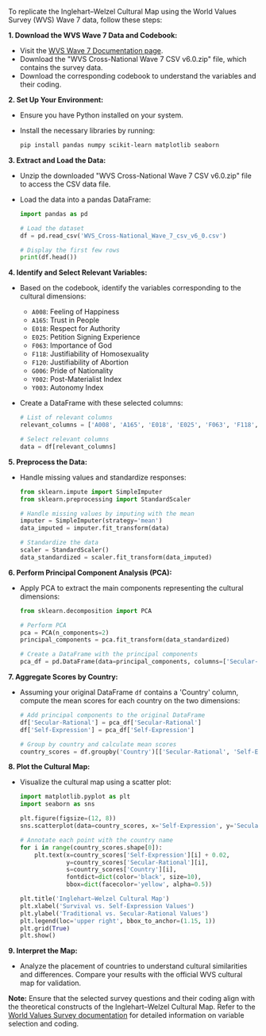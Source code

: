To replicate the Inglehart–Welzel Cultural Map using the World Values Survey (WVS) Wave 7 data, follow these steps:

**1. Download the WVS Wave 7 Data and Codebook:**

- Visit the [WVS Wave 7 Documentation page](https://www.worldvaluessurvey.org/WVSDocumentationWV7.jsp).
- Download the "WVS Cross-National Wave 7 CSV v6.0.zip" file, which contains the survey data.
- Download the corresponding codebook to understand the variables and their coding.

**2. Set Up Your Environment:**

- Ensure you have Python installed on your system.
- Install the necessary libraries by running:

  ```bash
  pip install pandas numpy scikit-learn matplotlib seaborn
  ```

**3. Extract and Load the Data:**

- Unzip the downloaded "WVS Cross-National Wave 7 CSV v6.0.zip" file to access the CSV data file.
- Load the data into a pandas DataFrame:

  ```python
  import pandas as pd

  # Load the dataset
  df = pd.read_csv('WVS_Cross-National_Wave_7_csv_v6_0.csv')

  # Display the first few rows
  print(df.head())
  ```

**4. Identify and Select Relevant Variables:**

- Based on the codebook, identify the variables corresponding to the cultural dimensions:

  - `A008`: Feeling of Happiness
  - `A165`: Trust in People
  - `E018`: Respect for Authority
  - `E025`: Petition Signing Experience
  - `F063`: Importance of God
  - `F118`: Justifiability of Homosexuality
  - `F120`: Justifiability of Abortion
  - `G006`: Pride of Nationality
  - `Y002`: Post-Materialist Index
  - `Y003`: Autonomy Index

- Create a DataFrame with these selected columns:

  ```python
  # List of relevant columns
  relevant_columns = ['A008', 'A165', 'E018', 'E025', 'F063', 'F118', 'F120', 'G006', 'Y002', 'Y003']

  # Select relevant columns
  data = df[relevant_columns]
  ```

**5. Preprocess the Data:**

- Handle missing values and standardize responses:

  ```python
  from sklearn.impute import SimpleImputer
  from sklearn.preprocessing import StandardScaler

  # Handle missing values by imputing with the mean
  imputer = SimpleImputer(strategy='mean')
  data_imputed = imputer.fit_transform(data)

  # Standardize the data
  scaler = StandardScaler()
  data_standardized = scaler.fit_transform(data_imputed)
  ```

**6. Perform Principal Component Analysis (PCA):**

- Apply PCA to extract the main components representing the cultural dimensions:

  ```python
  from sklearn.decomposition import PCA

  # Perform PCA
  pca = PCA(n_components=2)
  principal_components = pca.fit_transform(data_standardized)

  # Create a DataFrame with the principal components
  pca_df = pd.DataFrame(data=principal_components, columns=['Secular-Rational', 'Self-Expression'])
  ```

**7. Aggregate Scores by Country:**

- Assuming your original DataFrame `df` contains a 'Country' column, compute the mean scores for each country on the two dimensions:

  ```python
  # Add principal components to the original DataFrame
  df['Secular-Rational'] = pca_df['Secular-Rational']
  df['Self-Expression'] = pca_df['Self-Expression']

  # Group by country and calculate mean scores
  country_scores = df.groupby('Country')[['Secular-Rational', 'Self-Expression']].mean().reset_index()
  ```

**8. Plot the Cultural Map:**

- Visualize the cultural map using a scatter plot:

  ```python
  import matplotlib.pyplot as plt
  import seaborn as sns

  plt.figure(figsize=(12, 8))
  sns.scatterplot(data=country_scores, x='Self-Expression', y='Secular-Rational', hue='Country', s=100)

  # Annotate each point with the country name
  for i in range(country_scores.shape[0]):
      plt.text(x=country_scores['Self-Expression'][i] + 0.02,
               y=country_scores['Secular-Rational'][i],
               s=country_scores['Country'][i],
               fontdict=dict(color='black', size=10),
               bbox=dict(facecolor='yellow', alpha=0.5))

  plt.title('Inglehart–Welzel Cultural Map')
  plt.xlabel('Survival vs. Self-Expression Values')
  plt.ylabel('Traditional vs. Secular-Rational Values')
  plt.legend(loc='upper right', bbox_to_anchor=(1.15, 1))
  plt.grid(True)
  plt.show()
  ```

**9. Interpret the Map:**

- Analyze the placement of countries to understand cultural similarities and differences. Compare your results with the official WVS cultural map for validation.

**Note:** Ensure that the selected survey questions and their coding align with the theoretical constructs of the Inglehart–Welzel Cultural Map. Refer to the [World Values Survey documentation](https://www.worldvaluessurvey.org/WVSContents.jsp?CMSID=Findings) for detailed information on variable selection and coding. 
